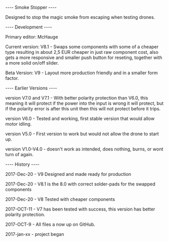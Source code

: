 ---- Smoke Stopper ----

Designed to stop the magic smoke from escaping when testing drones.

---- Development ----

Primary editor: McHauge

Current version: 	V8.1 - Swaps some components with some of a cheaper type resulting in
about 2,5 EUR cheaper in just raw component cost, also gets a more responsive and smaller 
push button for reseting, together with a more solid on/off slider.

Beta Version:	V9 - Layout more production friendly and in a smaller form factor.



---- Earlier Versions ----

version V7.0 and V7.1 - With better polarity protection than V6.0, 
this meaning it will protect if the power into the input is wrong it will protect, 
but if the polarity error is after this unit then this will not protect before it trips.

version V6.0 - Tested and working, first stable version that would allow motor idling.

version V5.0 - First version to work but would not allow the drone to start up.

version V1.0-V4.0 - doesn't work as intended, does nothing, burns, or wont turn of again.



---- History ----

2017-Dec-20 - V9 Designed and made ready for production 

2017-Dec-20 - V8.1 is the 8.0 with correct solder-pads for the swapped components

2017-Dec-20 - V8 Tested with cheaper components

2017-OCT-11 - V7 has been tested with success, this version has better polarity protection.

2017-OCT-9 - All files a now up on GitHub.

2017-jan-xx - project began